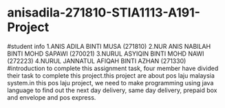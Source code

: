 # anisadila-271810-STIA1113-A191-Project
#student info
1.ANIS ADILA BINTI MUSA (271810)
2.NUR ANIS NABILAH BINTI MOHD SAPAWI (270021)
3.NURUL ASYIQIN BINTI MOHD NAWI (272223)
4.NURUL JANNATUL AFIQAH BINTI AZHAN (271330)
#introduction
to complete this assignment task, four member have divided their task to complete this project.this project are about pos laju malaysia system.in this pos laju project, we need to make programming using java language to find out the next day delivery, same day delivery, prepaid box and envelope and pos express.
